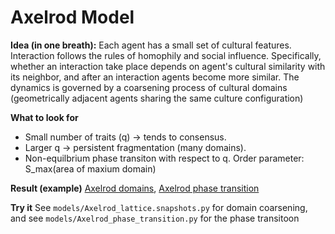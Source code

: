 # Axelrod Model

**Idea (in one breath):** Each agent has a small set of cultural features. Interaction follows the rules of homophily and social influence. Specifically, whether an interaction take place depends on agent's cultural similarity with its neighbor, and after an interaction agents become more similar. The dynamics is governed by a coarsening process of cultural domains (geometrically adjacent agents sharing the same culture configuration)

**What to look for**
- Small number of traits (q) → tends to consensus.
- Larger q → persistent fragmentation (many domains).
- Non-equilbrium phase transiton with respect to q. Order parameter: S_max(area of maxium domain)


**Result (example)**
[Axelrod domains](assets/images/axelrod_snapshots_new.pdf), [Axelrod phase transition](assets/images/Axelrod_Phase_Transition_F_vs_q.pdf)

**Try it**
See `models/Axelrod_lattice.snapshots.py` for domain coarsening, and see `models/Axelrod_phase_transition.py` for the phase transitoon
